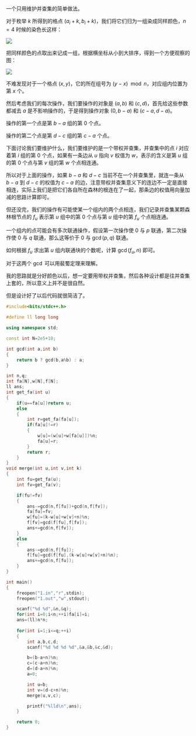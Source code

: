 一个只用维护并查集的简单做法。

对于枚举 $k$ 所得到的格点 $(a_i+k,b_i+k)$，我们将它们归为一组染成同样颜色，$n=4$ 时候的染色长这样：

![](https://cdn.luogu.com.cn/upload/image_hosting/r54l8nwj.png)

把同样颜色的点取出来记成一组，根据横坐标从小到大排序，得到一个方便观察的图：

![](https://cdn.luogu.com.cn/upload/image_hosting/g63o9u74.png)

不难发现对于一个格点 $(x,y)$，它的所在组号为 $(y-x) \mod n$，对应组内位置为第 $x$ 个。

然后考虑我们的每次操作，我们要操作的对象是 $(a,b)$ 和 $(c,d)$，首先给这些参数都减去 $a$ 是不影响操作的，于是得到操作对象 $(0,b-a)$ 和 $(c-a,d-a)$。

操作的第一个点是第 $b-a$ 组的第 $0$ 个点。

操作的第二个点是第 $d-c$ 组的第 $c-a$ 个点。

下面讨论我们要维护什么，我们要维护的是一个带权并查集，并查集中的点 $i$ 对应着第 $i$ 组的第 $0$ 个点，如果有一条边从 $u$ 指向 $v$ 权值为 $w$，表示的含义是第 $u$ 组的第 $0$ 个点与第 $v$ 组的第 $w$ 个点相连通。

所以对于上面的操作，如果 $b-a$ 和 $d-c$ 当前不在一个并查集里，就连一条从 $b-a$ 到 $d-c$ 的权值为 $c-a$ 的边，注意带权并查集意义下的连边不一定是直接相连，实际上我们是把它们各自所在森林的根连在了一起，那条边的权值用向量加减的思路计算即可。

但还没完，我们的操作有可能使某一个组内的两个点相连，我们记录并查集某颗森林根节点的 $f_u$ 表示第 $u$ 组中的第 $0$ 个点与第 $u$ 组中的第 $f_u$ 个点相连通。

一个组内的点可能会有多次联通操作，假设第一次操作使 $0$ 与 $p$ 联通，第二次操作使 $0$ 与 $q$ 联通，那么这等价于 $0$ 与 $\gcd(p,q)$ 联通。

如何根据 $f_u$ 求出第 $u$ 组内联通块的个数呢，计算 $\gcd(f_u,n)$ 即可。

对于这两个 $\gcd$ 可以用裴蜀定理来理解。

我的思路就是分好颜色以后，想一定要用带权并查集，然后各种设计都是往并查集上套的，所以意义上并不是很自然。

但是设计好了以后代码就很简洁了。

```c++
#include<bits/stdc++.h>

#define ll long long 

using namespace std;

const int N=2e5+10;

int gcd(int a,int b)
{
	return b ? gcd(b,a%b) : a;
}

int n,q;
int fa[N],w[N],f[N];
ll ans;
int get_fa(int u)
{
	if(u==fa[u])return u;
	else
	{
		int r=get_fa(fa[u]);
		if(fa[u]!=r)
		{
			w[u]=(w[u]+w[fa[u]])%n;
			fa[u]=r;
		}
		return r;
	}
}
void merge(int u,int v,int k)
{
	int fu=get_fa(u);
	int fv=get_fa(v);

	if(fu!=fv)
	{
		ans-=gcd(n,f[fu])+gcd(n,f[fv]);
		fa[fu]=fv;
		w[fu]=(k-w[u]+w[v]+n)%n;
		f[fv]=gcd(f[fu],f[fv]);
		ans+=gcd(n,f[fv]);
	}
	else
	{
		ans-=gcd(n,f[fu]);
		f[fu]=gcd(f[fu],(k-w[u]+w[v]+n)%n);
		ans+=gcd(n,f[fu]);
	}
}

int main()
{
	freopen("1.in","r",stdin);
	freopen("1.out","w",stdout);

	scanf("%d %d",&n,&q);
	for(int i=0;i<n;++i)fa[i]=i;
	ans=(ll)n*n;
	
	for(int i=1;i<=q;++i)
	{
		int a,b,c,d;
		scanf("%d %d %d %d",&a,&b,&c,&d);

		b=(b-a+n)%n;
		c=(c-a+n)%n;
		d=(d-a+n)%n;
		a=0;

		int u=b;
		int v=(d-c+n)%n;
		merge(u,v,c);

		printf("%lld\n",ans);
	}

	return 0;
}
```

